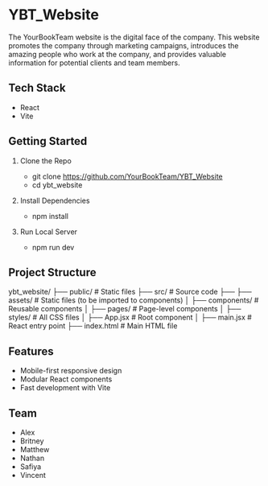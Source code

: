 # YBT_Website
The YourBookTeam website is the digital face of the company. This website promotes the company through marketing campaigns, introduces the amazing people who work at the company, and provides valuable information for potential clients and team members.

## Tech Stack
- React
- Vite

## Getting Started

1. Clone the Repo
    - git clone https://github.com/YourBookTeam/YBT_Website
    - cd ybt_website

2. Install Dependencies
    - npm install

3. Run Local Server
    - npm run dev

## Project Structure

ybt_website/
├── public/         # Static files
├── src/            # Source code
├── ├── assets/     # Static files (to be imported to components)
│   ├── components/ # Reusable components
│   ├── pages/      # Page-level components
│   ├── styles/     # All CSS files
│   ├── App.jsx     # Root component
│   ├── main.jsx    # React entry point
├── index.html      # Main HTML file

## Features
- Mobile-first responsive design
- Modular React components
- Fast development with Vite

## Team
- Alex
- Britney
- Matthew
- Nathan
- Safiya
- Vincent